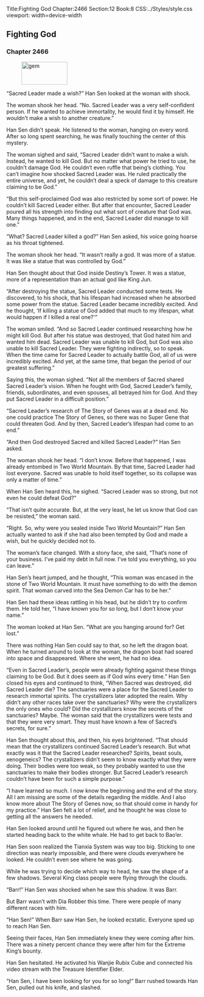 Title:Fighting God 
Chapter:2466 
Section:12 
Book:8 
CSS:../Styles/style.css 
viewport: width=device-width
  
## Fighting God
### Chapter 2466 
<figure>
	<img src="../Images/gem.gif" alt="gem" id="gem" width="120" height="60" />
</figure>
  

  
  “Sacred Leader made a wish?” Han Sen looked at the woman with shock.

The woman shook her head. “No. Sacred Leader was a very self-confident person. If he wanted to achieve immortality, he would find it by himself. He wouldn’t make a wish to another creature.”

Han Sen didn’t speak. He listened to the woman, hanging on every word. After so long spent searching, he was finally touching the center of this mystery.

The woman sighed and said, “Sacred Leader didn’t want to make a wish. Instead, he wanted to kill God. But no matter what power he tried to use, he couldn’t damage God. He couldn’t even ruffle that being’s clothing. You can’t imagine how shocked Sacred Leader was. He ruled practically the entire universe, and yet, he couldn’t deal a speck of damage to this creature claiming to be God.”

“But this self-proclaimed God was also restricted by some sort of power. He couldn’t kill Sacred Leader either. But after that encounter, Sacred Leader poured all his strength into finding out what sort of creature that God was. Many things happened, and in the end, Sacred Leader did manage to kill one.”

“What? Sacred Leader killed a god?” Han Sen asked, his voice going hoarse as his throat tightened.

The woman shook her head. “It wasn’t really a god. It was more of a statue. It was like a statue that was controlled by God.”

Han Sen thought about that God inside Destiny’s Tower. It was a statue, more of a representation than an actual god like King Jun.

“After destroying the statue, Sacred Leader conducted some tests. He discovered, to his shock, that his lifespan had increased when he absorbed some power from the statue. Sacred Leader became incredibly excited. And he thought, ‘If killing a statue of God added that much to my lifespan, what would happen if I killed a real one?'”

The woman smiled. “And so Sacred Leader continued researching how he might kill God. But after his statue was destroyed, that God hated him and wanted him dead. Sacred Leader was unable to kill God, but God was also unable to kill Sacred Leader. They were fighting indirectly, so to speak. When the time came for Sacred Leader to actually battle God, all of us were incredibly excited. And yet, at the same time, that began the period of our greatest suffering.”

Saying this, the woman sighed. “Not all the members of Sacred shared Sacred Leader’s vision. When he fought with God, Sacred Leader’s family, friends, subordinates, and even spouses, all betrayed him for God. And they put Sacred Leader in a difficult position.”

“Sacred Leader’s research of The Story of Genes was at a dead end. No one could practice The Story of Genes, so there was no Super Gene that could threaten God. And by then, Sacred Leader’s lifespan had come to an end.”

“And then God destroyed Sacred and killed Sacred Leader?” Han Sen asked.

The woman shook her head. “I don’t know. Before that happened, I was already entombed in Two World Mountain. By that time, Sacred Leader had lost everyone. Sacred was unable to hold itself together, so its collapse was only a matter of time.”

When Han Sen heard this, he sighed. “Sacred Leader was so strong, but not even he could defeat God?”

“That isn’t quite accurate. But, at the very least, he let us know that God can be resisted,” the woman said.

“Right. So, why were you sealed inside Two World Mountain?” Han Sen actually wanted to ask if she had also been tempted by God and made a wish, but he quickly decided not to.

The woman’s face changed. With a stony face, she said, “That’s none of your business. I’ve paid my debt in full now. I’ve told you everything, so you can leave.”

Han Sen’s heart jumped, and he thought, “This woman was encased in the stone of Two World Mountain. It must have something to do with the demon spirit. That woman carved into the Sea Demon Car has to be her.”

Han Sen had these ideas rattling in his head, but he didn’t try to confirm them. He told her, “I have known you for so long, but I don’t know your name.”

The woman looked at Han Sen. “What are you hanging around for? Get lost.”

There was nothing Han Sen could say to that, so he left the dragon boat. When he turned around to look at the woman, the dragon boat had soared into space and disappeared. Where she went, he had no idea.

“Even in Sacred Leader’s, people were already fighting against these things claiming to be God. But it does seem as if God wins every time.” Han Sen closed his eyes and continued to think, “When Sacred was destroyed, did Sacred Leader die? The sanctuaries were a place for the Sacred Leader to research immortal spirits. The crystallizers later adopted the realm. Why didn’t any other races take over the sanctuaries? Why were the crystallizers the only ones who could? Did the crystallizers know the secrets of the sanctuaries? Maybe. The woman said that the crystallizers were tests and that they were very smart. They must have known a few of Sacred’s secrets, for sure.”

Han Sen thought about this, and then, his eyes brightened. “That should mean that the crystallizers continued Sacred Leader’s research. But what exactly was it that the Sacred Leader researched? Spirits, beast souls, xenogeneics? The crystallizers didn’t seem to know exactly what they were doing. Their bodies were too weak, so they probably wanted to use the sanctuaries to make their bodies stronger. But Sacred Leader’s research couldn’t have been for such a simple purpose.”

“I have learned so much. I now know the beginning and the end of the story. All I am missing are some of the details regarding the middle. And I also know more about The Story of Genes now, so that should come in handy for my practice.” Han Sen felt a lot of relief, and he thought he was close to getting all the answers he needed.

Han Sen looked around until he figured out where he was, and then he started heading back to the white whale. He had to get back to Bao’er.

Han Sen soon realized the Tianxia System was way too big. Sticking to one direction was nearly impossible, and there were clouds everywhere he looked. He couldn’t even see where he was going.

While he was trying to decide which way to head, he saw the shape of a few shadows. Several King class people were flying through the clouds.

“Barr!” Han Sen was shocked when he saw this shadow. It was Barr.

But Barr wasn’t with Dia Robber this time. There were people of many different races with him.

“Han Sen!” When Barr saw Han Sen, he looked ecstatic. Everyone sped up to reach Han Sen.

Seeing their faces, Han Sen immediately knew they were coming after him. There was a ninety percent chance they were after him for the Extreme King’s bounty.

Han Sen hesitated. He activated his Wanjie Rubix Cube and connected his video stream with the Treasure Identifier Elder.

“Han Sen, I have been looking for you for so long!” Barr rushed towards Han Sen, pulled out his knife, and slashed.

